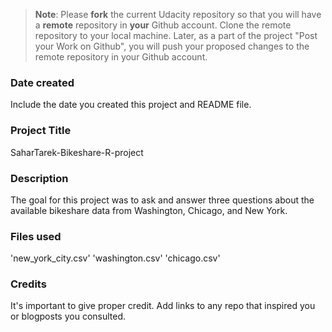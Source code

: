 >**Note**: Please **fork** the current Udacity repository so that you will have a **remote** repository in **your** Github account. Clone the remote repository to your local machine. Later, as a part of the project "Post your Work on Github", you will push your proposed changes to the remote repository in your Github account.

### Date created
Include the date you created this project and README file.

### Project Title
SaharTarek-Bikeshare-R-project

### Description
The goal for this project was to ask and answer three questions about the available bikeshare data from Washington, Chicago, and New York.

### Files used
'new_york_city.csv'
'washington.csv'
'chicago.csv'

### Credits
It's important to give proper credit. Add links to any repo that inspired you or blogposts you consulted.

